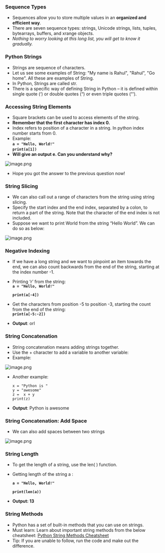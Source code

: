 ### Sequence Types

* Sequences allow you to store multiple values in an **organized and efficient way**.
* There are seven sequence types: strings, Unicode strings, lists, tuples, bytearrays, buffers, and xrange objects.
* _Nothing to worry looking at this long list, you will get to know it gradually._

### Python Strings

* Strings are sequence of characters.
* Let us see some examples of String: "My name is Rahul", "Rahul", "Go home". All these are examples of String.
* In Python, Strings are called str.
* There is a specific way of defining String in Python – it is defined within single quote (‘) or double quotes (“) or even triple quotes (“‘).

### Accessing String Elements

* Square brackets can be used to access elements of the string.
* **Remember that the first character has index 0.**
* Index refers to position of a character in a string. In python index number starts from 0.
* Example: \
  **`a = "Hello, World!"`**\
  **`print(a[1])`**
* **Will give an output e. Can you understand why?**






![image.png](https://dphi-live.s3.amazonaws.com/media_uploads/image_e25fba17090d4b7fa3568c1fa7ac5773.png)







* Hope you got the answer to the previous question now!

### String Slicing

* We can also call out a range of characters from the string using string slicing.
* Specify the start index and the end index, separated by a colon, to return a part of the string. Note that the character of the end index is not included.
* Suppose we want to print World from the string “Hello World”. We can do so as below:




![image.png](https://dphi-live.s3.amazonaws.com/media_uploads/image_d87f6a4428d7403c898454d5b5130844.png)





### Negative Indexing

* If we have a long string and we want to pinpoint an item towards the end, we can also count backwards from the end of the string, starting at the index number -1.
*   Printing ‘r’ from the string:\
    **`a = "Hello, World!"`**

    **`print(a[-4])`**
* Get the characters from position -5 to position -3, starting the count from the end of the string: \
  **`print(a[-5:-2])`**
* **Output**: orl

### String Concatenation

* String concatenation means adding strings together.
* Use the + character to add a variable to another variable:
*   Example:






![image.png](https://dphi-live.s3.amazonaws.com/media_uploads/image_f99e3cec855e4e0ca673520d682ec3d8.png)






* Another example:  
  ```
  x = "Python is "
  y = "awesome"
  z =  x + y
  print(z)
  ```
* **Output**: Python is awesome

### String Concatenation: Add Space

* We can also add spaces between two strings





![image.png](https://dphi-live.s3.amazonaws.com/media_uploads/image_8d557ac674d54f3daff8c4324c7e1719.png)




### String Length

* To get the length of a string, use the len( ) function.
*   Getting length of the string a :

    **`a = "Hello, World!"`**

    **`print(len(a))`**
* **Output: 13**

### String Methods

* Python has a set of built-in methods that you can use on strings.
* Must learn: Learn about important string methods from the below cheatsheet: [Python String Methods Cheatsheet](https://www.codecademy.com/learn/learn-python-3/modules/learn-python3-strings/cheatsheet)&#x20;
* Tip: If you are unable to follow, run the code and make out the difference.
